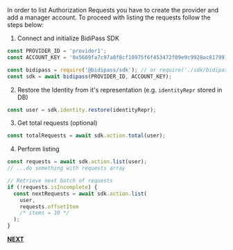 In order to list Authorization Requests you have to create the provider and add a manager account.
To proceed with listing the requests follow the steps below:

1. Connect and initialize BidiPass SDK

```javascript
const PROVIDER_ID = 'provider1';
const ACCOUNT_KEY = '0x5689fa7c97a8f8cf10975f6f453472f09e9c9928ac81799128fcb3da68773cf0'; // {Manager Account} credentials

const bidipass = require('@bidipass/sdk'); // or require('./sdk/bidipass-loader.js');
const sdk = await bidipass(PROVIDER_ID, ACCOUNT_KEY);
```

2. Restore the Identity from it's representation (e.g. `identityRepr` stored in DB)

```javascript
const user = sdk.identity.restore(identityRepr);
```

3. Get total requests (optional)

```javascript
const totalRequests = await sdk.action.total(user);
```

4. Perform listing

```javascript
const requests = await sdk.action.list(user);
// ...do something with requests array

// Retrieve next batch of requests
if (!requests.isIncomplete) {
  const nextRequests = await sdk.action.list(
    user,
    requests.offsetItem
    /* items = 10 */
  );
}
```

**[NEXT](tutorial-disconnect-identity.html)**
